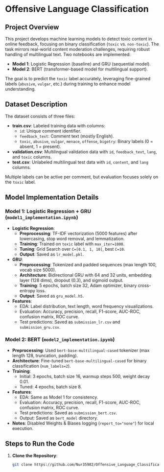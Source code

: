 # Offensive Language Classification

## Project Overview
This project develops machine learning models to detect toxic content in online feedback, focusing on binary classification (`toxic` vs. `non-toxic`). The task mirrors real-world content moderation challenges, requiring robust handling of multilingual text. Two notebooks are implemented:
- **Model 1**: Logistic Regression (baseline) and GRU (sequential model).
- **Model 2**: BERT (transformer-based model for multilingual support).

The goal is to predict the `toxic` label accurately, leveraging fine-grained labels (`abusive`, `vulgar`, etc.) during training to enhance model understanding.

## Dataset Description
The dataset consists of three files:
- **train.csv**: Labeled training data with columns:
  - `id`: Unique comment identifier.
  - `feedback_text`: Comment text (mostly English).
  - `toxic`, `abusive`, `vulgar`, `menace`, `offense`, `bigotry`: Binary labels (0 = absent, 1 = present).
- **validation.csv**: Multilingual validation data with `id`, `feedback_text`, `lang`, and `toxic` columns.
- **test.csv**: Unlabeled multilingual test data with `id`, `content`, and `lang` columns.

Multiple labels can be active per comment, but evaluation focuses solely on the `toxic` label.

## Model Implementation Details
### Model 1: Logistic Regression + GRU (`model1_implementation.ipynb`)
- **Logistic Regression**:
  - **Preprocessing**: TF-IDF vectorization (5000 features) after lowercasing, stop word removal, and lemmatization.
  - **Training**: Trained on `toxic` label with `max_iter=1000`.
  - **Tuning**: Grid Search over `C=[0.1, 1, 10]`, best `C=10`.
  - **Output**: Saved as `lr_model.pkl`.
- **GRU**:
  - **Preprocessing**: Tokenized and padded sequences (max length 100, vocab size 5000).
  - **Architecture**: Bidirectional GRU with 64 and 32 units, embedding layer (128 dims), dropout (0.3), and sigmoid output.
  - **Training**: 5 epochs, batch size 32, Adam optimizer, binary cross-entropy loss.
  - **Output**: Saved as `gru_model.h5`.
- **Features**:
  - EDA: Label distribution, text length, word frequency visualizations.
  - Evaluation: Accuracy, precision, recall, F1-score, AUC-ROC, confusion matrix, ROC curve.
  - Test predictions: Saved as `submission_lr.csv` and `submission_gru.csv`.

### Model 2: BERT (`model2_implementation.ipynb`)
- **Preprocessing**: Used `bert-base-multilingual-cased` tokenizer (max length 128, truncation, padding).
- **Architecture**: Fine-tuned `bert-base-multilingual-cased` for binary classification (`num_labels=2`).
- **Training**:
  - Initial: 3 epochs, batch size 16, warmup steps 500, weight decay 0.01.
  - Tuned: 4 epochs, batch size 8.
- **Features**:
  - EDA: Same as Model 1 for consistency.
  - Evaluation: Accuracy, precision, recall, F1-score, AUC-ROC, confusion matrix, ROC curve.
  - Test predictions: Saved as `submission_bert.csv`.
  - Output: Saved as `bert_model` directory.
- **Notes**: Disabled Weights & Biases logging (`report_to="none"`) for local execution.

## Steps to Run the Code
1. **Clone the Repository**:
   ```bash
   git clone https://github.com/Nur35982/Offensive_Language_Classification.git
